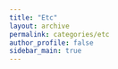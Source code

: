 ```yaml
---
title: "Etc"
layout: archive
permalink: categories/etc
author_profile: false
sidebar_main: true
---
```


